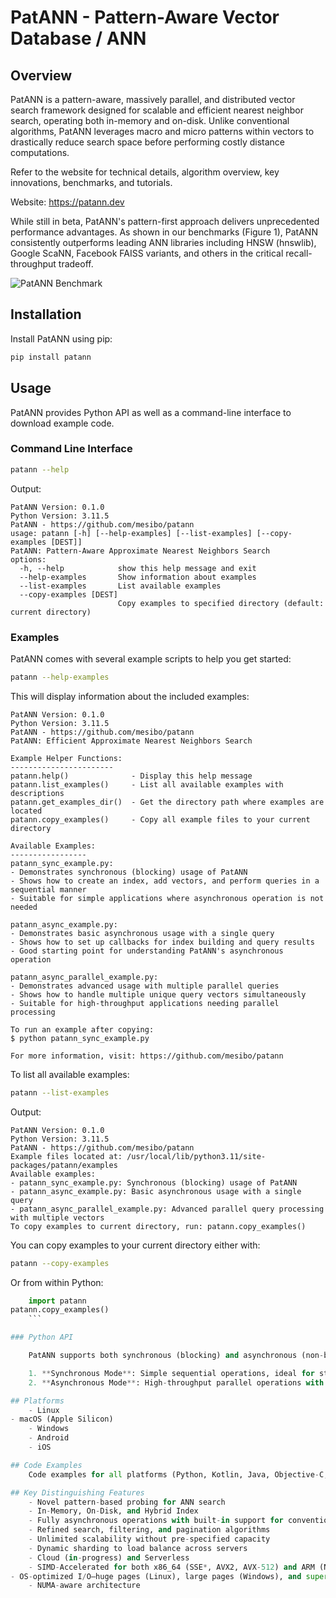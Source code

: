 # PatANN - Pattern-Aware Vector Database / ANN

## Overview
PatANN is a pattern-aware, massively parallel, and distributed vector search framework designed for scalable and efficient nearest neighbor search, operating both in-memory and on-disk. Unlike conventional algorithms, PatANN leverages macro and micro patterns within vectors to drastically reduce search space before performing costly distance computations.

Refer to the website for technical details, algorithm overview, key innovations, benchmarks, and tutorials.  

Website: https://patann.dev

While still in beta, PatANN's pattern-first approach delivers unprecedented performance advantages. As shown in our benchmarks (Figure 1), PatANN consistently outperforms leading ANN libraries including HNSW (hnswlib), Google ScaNN, Facebook FAISS variants, and others in the critical recall-throughput tradeoff.

![PatANN Benchmark](https://patann.dev/plots_light/sift-128-euclidean.png)

## Installation

Install PatANN using pip:

```bash
pip install patann
```

## Usage

PatANN provides Python API as well as a command-line interface to download example code. 

### Command Line Interface

```bash
patann --help
```

Output:
```
PatANN Version: 0.1.0
Python Version: 3.11.5
PatANN - https://github.com/mesibo/patann
usage: patann [-h] [--help-examples] [--list-examples] [--copy-examples [DEST]]
PatANN: Pattern-Aware Approximate Nearest Neighbors Search
options:
  -h, --help            show this help message and exit
  --help-examples       Show information about examples
  --list-examples       List available examples
  --copy-examples [DEST]
                        Copy examples to specified directory (default: current directory)
```

### Examples

PatANN comes with several example scripts to help you get started:

```bash
patann --help-examples
```

This will display information about the included examples:

```
PatANN Version: 0.1.0
Python Version: 3.11.5
PatANN - https://github.com/mesibo/patann
PatANN: Efficient Approximate Nearest Neighbors Search

Example Helper Functions:
-----------------------
patann.help()              - Display this help message
patann.list_examples()     - List all available examples with descriptions
patann.get_examples_dir()  - Get the directory path where examples are located
patann.copy_examples()     - Copy all example files to your current directory

Available Examples:
-----------------
patann_sync_example.py:
- Demonstrates synchronous (blocking) usage of PatANN
- Shows how to create an index, add vectors, and perform queries in a sequential manner
- Suitable for simple applications where asynchronous operation is not needed

patann_async_example.py:
- Demonstrates basic asynchronous usage with a single query
- Shows how to set up callbacks for index building and query results
- Good starting point for understanding PatANN's asynchronous operation

patann_async_parallel_example.py:
- Demonstrates advanced usage with multiple parallel queries
- Shows how to handle multiple unique query vectors simultaneously
- Suitable for high-throughput applications needing parallel processing

To run an example after copying:
$ python patann_sync_example.py

For more information, visit: https://github.com/mesibo/patann
```

To list all available examples:

```bash
patann --list-examples
```

Output:
```
PatANN Version: 0.1.0
Python Version: 3.11.5
PatANN - https://github.com/mesibo/patann
Example files located at: /usr/local/lib/python3.11/site-packages/patann/examples
Available examples:
- patann_sync_example.py: Synchronous (blocking) usage of PatANN
- patann_async_example.py: Basic asynchronous usage with a single query
- patann_async_parallel_example.py: Advanced parallel query processing with multiple vectors
To copy examples to current directory, run: patann.copy_examples()
```

You can copy examples to your current directory either with:

```bash
patann --copy-examples
```

Or from within Python:

```python
	import patann
patann.copy_examples()
	```

### Python API

	PatANN supports both synchronous (blocking) and asynchronous (non-blocking) operation modes:

	1. **Synchronous Mode**: Simple sequential operations, ideal for straightforward applications
	2. **Asynchronous Mode**: High-throughput parallel operations with callbacks, ideal for production systems

## Platforms
	- Linux
- macOS (Apple Silicon)
	- Windows
	- Android
	- iOS

## Code Examples
	Code examples for all platforms (Python, Kotlin, Java, Objective-C, Swift) in both asynchronous and synchronous modes are available at https://github.com/mesibo/patann

## Key Distinguishing Features
	- Novel pattern-based probing for ANN search
	- In-Memory, On-Disk, and Hybrid Index
	- Fully asynchronous operations with built-in support for conventional synchronous execution
	- Refined search, filtering, and pagination algorithms
	- Unlimited scalability without pre-specified capacity
	- Dynamic sharding to load balance across servers
	- Cloud (in-progress) and Serverless
	- SIMD-Accelerated for both x86_64 (SSE*, AVX2, AVX-512) and ARM (NEON, SVE) platforms
- OS-optimized I/O—huge pages (Linux), large pages (Windows), and super pages (macOS)
	- NUMA-aware architecture
